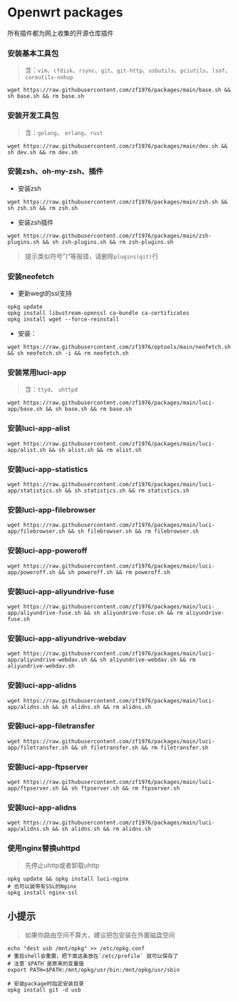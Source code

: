 # Openwrt packages
所有插件都为网上收集的开源仓库插件

### 安装基本工具包
> 含：`vim`、`cfdisk`、`rsync`、`git`、`git-http`、`usbutils`、`pciutils`、`lsof`、`coreutils-nohup`
```shell
wget https://raw.githubusercontent.com/zf1976/packages/main/base.sh && sh base.sh && rm base.sh
```

### 安装开发工具包
> 含：`golang`、 `erlang`、`rust`

```shell
wget https://raw.githubusercontent.com/zf1976/packages/main/dev.sh && sh dev.sh && rm dev.sh
```

### 安装zsh、oh-my-zsh、插件
- 安装zsh
```shell
wget https://raw.githubusercontent.com/zf1976/packages/main/zsh.sh && sh zsh.sh && rm zsh.sh
```
- 安装zsh插件
```shell
wget https://raw.githubusercontent.com/zf1976/packages/main/zsh-plugins.sh && sh zsh-plugins.sh && rm zsh-plugins.sh
```

> 提示类似符号”)“等报错，请删除`plugins(git)`行 

  
### 安装neofetch  
- 更新wegt的ssl支持
``` 
opkg update
opkg install libustream-openssl ca-bundle ca-certificates
opkg install wget --force-reinstall
```
  
- 安装：
```shell
wget https://raw.githubusercontent.com/zf1976/optools/main/neofetch.sh && sh neofetch.sh -i && rm neofetch.sh
```

### 安装常用luci-app
> 含：`ttyd`、 `uhttpd`
```shell
wget https://raw.githubusercontent.com/zf1976/packages/main/luci-app/base.sh && sh base.sh && rm base.sh
```

### 安装luci-app-alist
```shell
wget https://raw.githubusercontent.com/zf1976/packages/main/luci-app/alist.sh && sh alist.sh && rm alist.sh
```

### 安装luci-app-statistics
```shell
wget https://raw.githubusercontent.com/zf1976/packages/main/luci-app/statistics.sh && sh statistics.sh && rm statistics.sh
```

### 安装luci-app-filebrowser
```shell
wget https://raw.githubusercontent.com/zf1976/packages/main/luci-app/filebrowser.sh && sh filebrowser.sh && rm filebrowser.sh
```

### 安装luci-app-poweroff
```shell
wget https://raw.githubusercontent.com/zf1976/packages/main/luci-app/poweroff.sh && sh poweroff.sh && rm poweroff.sh
```

### 安装luci-app-aliyundrive-fuse
```shell
wget https://raw.githubusercontent.com/zf1976/packages/main/luci-app/aliyundrive-fuse.sh && sh aliyundrive-fuse.sh && rm aliyundrive-fuse.sh
```

### 安装luci-app-aliyundrive-webdav
```shell
wget https://raw.githubusercontent.com/zf1976/packages/main/luci-app/aliyundrive-webdav.sh && sh aliyundrive-webdav.sh && rm aliyundrive-webdav.sh
```

### 安装luci-app-alidns
```shell
wget https://raw.githubusercontent.com/zf1976/packages/main/luci-app/alidns.sh && sh alidns.sh && rm alidns.sh
```

### 安装luci-app-filetransfer

```shell
wget https://raw.githubusercontent.com/zf1976/packages/main/luci-app/filetransfer.sh && sh filetransfer.sh && rm filetransfer.sh
```

### 安装luci-app-ftpserver

```shell
wget https://raw.githubusercontent.com/zf1976/packages/main/luci-app/ftpserver.sh && sh ftpserver.sh && rm ftpserver.sh
```

### 安装luci-app-alidns

```shell
wget https://raw.githubusercontent.com/zf1976/packages/main/luci-app/alidns.sh && sh alidns.sh && rm alidns.sh
```

### 使用nginx替换uhttpd
> 先停止uhttp或者卸载uhttp
```shell
opkg update && opkg install luci-nginx
# 也可以装带有SSL的Nginx
opkg install nginx-ssl
```

## 小提示
> 如果你路由空间不算大，建议把包安装在外置磁盘空间
```shell
echo "dest usb /mnt/opkg" >> /etc/opkg.conf
# 重启shell会重置，把下面这条放在`/etc/profile` 就可以保存了
# 注意`$PATH`是原来的变量值
export PATH=$PATH:/mnt/opkg/usr/bin:/mnt/opkg/usr/sbin

# 安装package时指定安装目录
opkg install git -d usb
```
